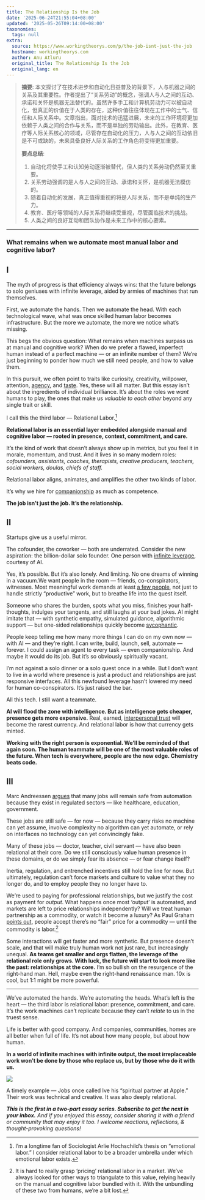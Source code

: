 ```yaml
---
title: The Relationship Is the Job
date: '2025-06-24T21:55:04+08:00'
updated: '2025-05-26T09:14:00+08:00'
taxonomies:
  tags: null
extra:
  source: https://www.workingtheorys.com/p/the-job-isnt-just-the-job
  hostname: workingtheorys.com
  author: Anu Atluru
  original_title: The Relationship Is the Job
  original_lang: en
---
```


> **摘要**:
>  本文探讨了在技术进步和自动化日益普及的背景下，人与机器之间的关系及其重要性。作者提出了“关系劳动”的概念，强调人与人之间的互动、承诺和关怀是机器无法替代的。虽然许多手工和计算机劳动力可以被自动化，但真正的价值在于人类的存在，这种价值往往体现在工作中的士气、信任和人际关系中。文章指出，面对技术的迅猛进展，未来的工作环境将更加依赖于人类之间的合作与关系，而不是单独的劳动输出。此外，在教育、医疗等人际关系核心的领域，尽管存在自动化的压力，人与人之间的互动依旧是不可或缺的，未来具备良好人际关系的工作角色将变得更加重要。
> 
>  **要点总结**:
>  1. 自动化将使手工和认知劳动逐渐被替代，但人类的关系劳动仍然至关重要。
>  2. 关系劳动强调的是人与人之间的互动、承诺和关怀，是机器无法模仿的。
>  3. 随着自动化的发展，真正值得重视的将是人际关系，而不是单纯的生产力。
>  4. 教育、医疗等领域的人际关系将继续受重视，尽管面临技术的挑战。
>  5. 人类之间的良好互动和团队协作是未来工作中的核心要素。

---


### What remains when we automate most manual labor and cognitive labor?

## I

The myth of progress is that efficiency always wins: that the future belongs to solo geniuses with infinite leverage, aided by armies of machines that run themselves.

First, we automate the hands. Then we automate the head. With each technological wave, what was once skilled human labor becomes infrastructure. But the more we automate, the more we notice what’s missing.

This begs the obvious question: What remains when machines surpass us at manual and cognitive work? When do we prefer a flawed, imperfect human instead of a perfect machine — or an infinite number of them? We’re just beginning to ponder how much we still need people, and how to value them.

In this pursuit, we often point to traits like curiosity, creativity, willpower, attention, [agency](https://x.com/anuatluru/status/1884748104550752573), and [taste](https://www.workingtheorys.com/p/taste-is-eating-silicon-valley). Yes, these will all matter. But this essay isn’t about the ingredients of individual brilliance. It’s about the roles we *want* humans to play, the ones that make us *valuable to each other* beyond any single trait or skill.

I call this the third labor — Relational Labor.[^1]

**Relational labor is an essential layer embedded alongside manual and cognitive labor — rooted in presence, context, commitment, and care.**

It’s the kind of work that doesn’t always show up in metrics, but you feel it in morale, momentum, and trust. And it lives in so many modern roles: *cofounders, assistants, coaches, therapists, creative producers, teachers, social workers, doulas, chiefs of staff.*

Relational labor aligns, animates, and amplifies the other two kinds of labor.

It’s why we hire for [companionship](https://x.com/anuatluru/status/1891182747810414612) as much as competence.

**The job isn’t just the job. It’s the relationship.**

## II

Startups give us a useful mirror.

The cofounder, the coworker — both are underrated. Consider the new aspiration: the billion-dollar solo founder. One person with [infinite leverage](https://www.dwarkesh.com/p/ai-firm), courtesy of AI.

Yes, it’s possible. But it’s also lonely. And limiting. No one dreams of winning in a vacuum.We want people in the room — friends, co-conspirators, witnesses. Most meaningful work demands at least [a few people](https://www.workingtheorys.com/p/silicon-valley-small-business), not just to handle strictly “productive” work, but to breathe life into the quest itself.

Someone who shares the burden, spots what you miss, finishes your half-thoughts, indulges your tangents, and still laughs at your bad jokes. AI might imitate that — with synthetic empathy, simulated guidance, algorithmic support — but one-sided relationships quickly become [sycophantic](https://openai.com/index/expanding-on-sycophancy/).

People keep telling me how many more things I can do on my own now — with AI — and they’re right. I can write, build, launch, sell, automate — forever. I could assign an agent to every task — even companionship. And maybe it would do its job. But it’s so obviously spiritually vacant.

I’m not against a solo dinner or a solo quest once in a while. But I don’t want to live in a world where presence is just a product and relationships are just responsive interfaces. All this newfound leverage hasn’t lowered my need for human co-conspirators. It’s just raised the bar.

All this tech. I still want a teammate.

**AI will flood the zone with intelligence. But as intelligence gets cheaper, presence gets more expensive.** Real, earned, [interpersonal trust](https://x.com/lessin/status/1922326210794717547) will become the rarest currency. And relational labor is how that currency gets minted.

**Working with the right person is exponential. We’ll be reminded of that again soon. The human teammate will be one of the most valuable roles of the future. When tech is everywhere, people are the new edge. Chemistry beats code.**

## III

Marc Andreessen [argues](https://pmarca.substack.com/p/why-ai-wont-cause-unemployment) that many jobs will remain safe from automation because they exist in regulated sectors — like healthcare, education, government.

These jobs are still safe — for now — because they carry risks no machine can yet assume, involve complexity no algorithm can yet automate, or rely on interfaces no technology can yet convincingly fake.

Many of these jobs — doctor, teacher, civil servant — have also been relational at their core. Do we still consciously value human presence in these domains, or do we simply fear its absence — or fear change itself?

Inertia, regulation, and entrenched incentives still hold the line for now. But ultimately, regulation can’t force markets and culture to value what they no longer do, and to employ people they no longer have to.

We’re used to paying for professional relationships, but we justify the cost as payment for *output*. What happens once most ‘output’ is automated, and markets are left to price relationships independently? Will we treat human partnership as a commodity, or watch it become a luxury? As Paul Graham [points out](https://x.com/paulg/status/1924762783893106974), people accept there’s no “fair” price for a commodity — until the commodity is labor.[^2]

Some interactions will get faster and more synthetic. But presence doesn’t scale, and that will make truly human work not just rare, but increasingly unequal. **As teams get smaller and orgs flatten, the leverage of the relational role only grows. With luck, the future will start to look more like the past: relationships at the core.** I’m so bullish on the resurgence of the right-hand man. Hell, maybe even the right-hand renaissance man. 10x is cool, but 1:1 might be more powerful.

---

We’ve automated the hands. We’re automating the heads. What’s left is the heart — the third labor is relational labor: presence, commitment, and care. It’s the work machines can’t replicate because they can’t *relate* to us in the truest sense.

Life is better with good company. And companies, communities, homes are all better when full of life. It’s not about how many people, but about how human.

**In a world of infinite machines with infinite output, the most irreplaceable work won’t be done by those who replace us, but by those who do it with us.**

![](https%3A%2F%2Fsubstack-post-media.s3.amazonaws.com%2Fpublic%2Fimages%2F5ab6b25f-09e1-4112-8abd-5d437e3ce1d2_1280x1173.png)

A timely example — Jobs once called Ive his “spiritual partner at Apple.” Their work was technical and creative. It was also deeply relational.

***This is the first in a two-part essay series. Subscribe to get the next in your inbox.** And if you enjoyed this essay, consider sharing it with a friend or community that may enjoy it too. I welcome reactions, reflections, & thought-provoking questions!*

[^1]: I’m a longtime fan of Sociologist Arlie Hochschild’s thesis on “emotional labor.” I consider relational labor to be a broader umbrella under which emotional labor exists.

[^2]: It is hard to really grasp ‘pricing’ relational labor in a market. We’ve always looked for other ways to triangulate to this value, relying heavily on the manual and cognitive labor bundled with it. With the unbundling of these two from humans, we’re a bit lost.
